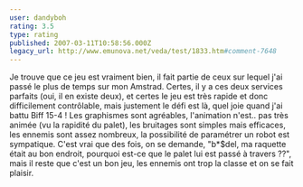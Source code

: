 ```yaml
---
user: dandyboh
rating: 3.5
type: rating
published: 2007-03-11T10:58:56.000Z
legacy_url: http://www.emunova.net/veda/test/1833.htm#comment-7648
---
```

Je trouve que ce jeu est vraiment bien, il fait partie de ceux sur lequel j'ai passé le plus de temps sur mon Amstrad. Certes, il y a ces deux services parfaits (oui, il en existe deux), et certes le jeu est très rapide et donc difficilement contrôlable, mais justement le défi est là, quel joie quand j'ai battu Biff 15-4 ! Les graphismes sont agréables, l'animation n'est.. pas très animée (vu la rapidité du palet), les bruitages sont simples mais efficaces, les ennemis sont assez nombreux, la possibilité de paramétrer un robot est sympatique.
C'est vrai que des fois, on se demande, "b\*$del, ma raquette était au bon endroit, pourquoi est-ce que le palet lui est passé à travers ??", mais il reste que c'est un bon jeu, les ennemis ont trop la classe et on se fait plaisir.